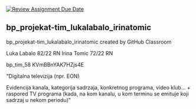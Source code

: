 [![Review Assignment Due Date](https://classroom.github.com/assets/deadline-readme-button-8d59dc4de5201274e310e4c54b9627a8934c3b88527886e3b421487c677d23eb.svg)](https://classroom.github.com/a/6hx3LrEQ)

## bp_projekat-tim_lukalabalo_irinatomic
bp_projekat-tim_lukalabalo_irinatomic created by GitHub Classroom

Luka Labalo 82/22 RN
Irina Tomic 72/22 RN

bp_tim_58	KVmBBnYAK7HZjs4E	

"Digitalna televizija (npr. EON)

Evidencija kanala, kategorija sadrzaja, konkretnog programa, video klub... + raspored TV programa (kada, na kom kanalu, u kom terminu se emituje koji sadrzaj u nekom periodu)"
